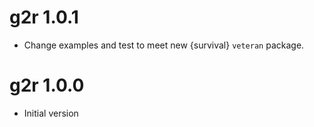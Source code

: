 # g2r 1.0.1

- Change examples and test to meet new {survival} `veteran` package.

# g2r 1.0.0

* Initial version
